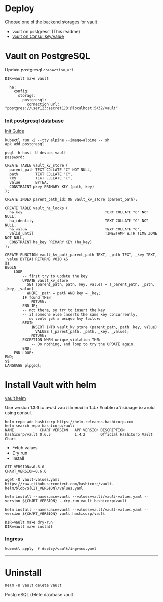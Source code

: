Deploy
===

Choose one of the backend storages for vault
- vault on postgresql (This readme)
- [vault on Consul key/value](consul.md)

# Vault on PostgreSQL

Update postgresql `connection_url`

```
DIR=vault make vault

  ha:
    config:
      storage:
        postgresql:
          connection_url: "postgres://user123:secret123!@localhost:5432/vault"
```

### Init postgresql database

[Init Guide](https://www.vaultproject.io/docs/configuration/storage/postgresql)

```
kubectl run -i --tty alpine --image=alpine -- sh
apk add postgresql

psql -h host -U devops vault
password:
```

```
CREATE TABLE vault_kv_store (
  parent_path TEXT COLLATE "C" NOT NULL,
  path        TEXT COLLATE "C",
  key         TEXT COLLATE "C",
  value       BYTEA,
  CONSTRAINT pkey PRIMARY KEY (path, key)
);

CREATE INDEX parent_path_idx ON vault_kv_store (parent_path);

CREATE TABLE vault_ha_locks (
  ha_key                                      TEXT COLLATE "C" NOT NULL,
  ha_identity                                 TEXT COLLATE "C" NOT NULL,
  ha_value                                    TEXT COLLATE "C",
  valid_until                                 TIMESTAMP WITH TIME ZONE NOT NULL,
  CONSTRAINT ha_key PRIMARY KEY (ha_key)
);

CREATE FUNCTION vault_kv_put(_parent_path TEXT, _path TEXT, _key TEXT, _value BYTEA) RETURNS VOID AS
$$
BEGIN
    LOOP
        -- first try to update the key
        UPDATE vault_kv_store
          SET (parent_path, path, key, value) = (_parent_path, _path, _key, _value)
          WHERE _path = path AND key = _key;
        IF found THEN
            RETURN;
        END IF;
        -- not there, so try to insert the key
        -- if someone else inserts the same key concurrently,
        -- we could get a unique-key failure
        BEGIN
            INSERT INTO vault_kv_store (parent_path, path, key, value)
              VALUES (_parent_path, _path, _key, _value);
            RETURN;
        EXCEPTION WHEN unique_violation THEN
            -- Do nothing, and loop to try the UPDATE again.
        END;
    END LOOP;
END;
$$
LANGUAGE plpgsql;
```

# Install Vault with helm

[vault helm](https://github.com/hashicorp/vault-helm)

Use version 1.3.6 to avoid vault timeout in 1.4.x
Enable raft storage to avoid using consul.
```
helm repo add hashicorp https://helm.releases.hashicorp.com
helm search repo hashicorp/vault
NAME           	CHART VERSION	APP VERSION	DESCRIPTION
hashicorp/vault	0.6.0        	1.4.2      	Official HashiCorp Vault Chart
```

- Fetch values
- Dry run
- Install

```
GIT_VERSION=v0.6.0
CHART_VERSION=0.6.0

wget -O vault-values.yaml https://raw.githubusercontent.com/hashicorp/vault-helm/blob/${GIT_VERSION}/values.yaml

helm install --namespace=vault --values=vault/vault-values.yaml --version ${CHART_VERSION} --dry-run vault hashicorp/vault

helm install --namespace=vault --values=vault/vault-values.yaml --version ${CHART_VERSION} vault hashicorp/vault
```

```
DIR=vault make dry-run
DIR=vault make install
```

### Ingress

```
kubectl apply -f deploy/vault/ingress.yaml
```

---

# Uninstall

```
helm -n vault delete vault
```

PostgreSQL delete database vault
